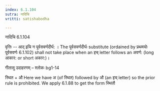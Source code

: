 ```yaml
---
index: 6.1.104
sutra: नादिचि
vritti: satishabodha

---
```

 नादिचि 6.1.104 


वृत्तिः -- आद् इचि न पूर्वसवर्णदीर्घ: । The पूर्वसवर्णदीर्घः substitute (ordained by प्रथमयोः पूर्वसवर्णः 6.1.102) shall not take place when an इच् letter follows an अवर्ण: (long आकार: or short अकार:)। 


गीतासु उदाहरणम् – श्लोकः bg1-14 


स्थित + औ Here we have अ (of स्थित) followed by औ (an इच् letter) so the prior rule is prohibited. We apply 6.1.88 to get the form स्थितौ 